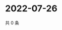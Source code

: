 # 2022-07-26

共 0 条

<!-- BEGIN WEIBO -->
<!-- 最后更新时间 Tue Jul 26 2022 05:13:58 GMT+0800 (China Standard Time) -->

<!-- END WEIBO -->
